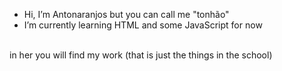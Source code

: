 - Hi, I’m Antonaranjos but you can call me "tonhão"
- I’m currently learning HTML and some JavaScript for now
<br>
in her you will find my work (that is just the things in the school)
<!---
Antonaroanjos/Antonaroanjos is a ✨ special ✨ repository because its `README.md` (this file) appears on your GitHub profile.
You can click the Preview link to take a look at your changes.
--->
